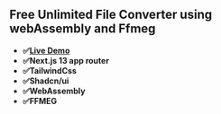 ## Free Unlimited File Converter using webAssembly and Ffmeg

- **✅[Live Demo](https://convert-it-ruddy.vercel.app/)**
- **✅Next.js 13 app router**
- **✅TailwindCss**
- **✅Shadcn/ui**
- **✅WebAssembly**
- **✅FFMEG**
